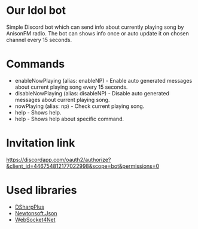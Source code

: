 # Our Idol bot
Simple Discord bot which can send  info about currently playing song by AnisonFM radio. The bot can shows info once or auto update it on chosen channel every 15 seconds.

# Commands
  * enableNowPlaying (alias: enableNP) - Enable auto generated messages about current playing song every 15 seconds.
  * disableNowPlaying (alias: disableNP) - Disable auto generated messages about current playing song.
  * nowPlaying (alias: np) - Check current playing song.
  * help - Shows help.
  * help <command> - Shows help about specific command.
 
# Invitation link
 https://discordapp.com/oauth2/authorize?&client_id=446754812177022998&scope=bot&permissions=0

# Used libraries
  * [DSharpPlus](https://github.com/DSharpPlus/DSharpPlus)
  * [Newtonsoft.Json](https://github.com/JamesNK/Newtonsoft.Json)
  * [WebSocket4Net](https://github.com/kerryjiang/WebSocket4Net)